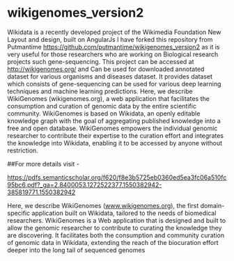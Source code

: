 # wikigenomes_version2
Wikidata is a recently developed project of the
Wikimedia Foundation 
New Layout and design, built on AngularJs
I have forked this repository from Putmantime https://github.com/putmantime/wikigenomes_version2 as it is very useful for those researchers who are
working on Biological research projects such gene-sequencing. This project can be accessed at http://wikigenomes.org/ and Can be used for downloaded annotated dataset for various organisms and diseases dataset.
It provides dataset which consists of gene-sequencing can be used for various deep learning techniques and machine learning predictions.
Here, we describe WikiGenomes (wikigenomes.org), a web
application that facilitates the consumption and curation of genomic data by the entire
scientific community. WikiGenomes is based on Wikidata, an openly editable knowledge
graph with the goal of aggregating published knowledge into a free and open database.
WikiGenomes empowers the individual genomic researcher to contribute their expertise
to the curation effort and integrates the knowledge into Wikidata, enabling it to be accessed by anyone without restriction.

##For more details visit - 

https://pdfs.semanticscholar.org/f620/f8e3b5725eb0360ed5ea3fc06a510fc95bc6.pdf?_ga=2.8400053.1272522377.1550382942-385819771.1550382942


Here, we describe WikiGenomes (www.wikigenomes.org), the first domain-specific application built on
Wikidata, tailored to the needs of biomedical researchers.
WikiGenomes is a Web application that is designed and
built to allow the genomic researcher to contribute to
curating the knowledge they are discovering. It facilitates
both the consumption and community curation of genomic
data in Wikidata, extending the reach of the biocuration
effort deeper into the long tail of sequenced genomes
